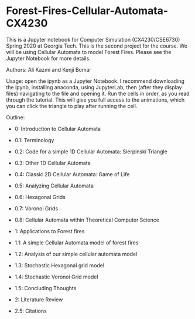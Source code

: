 # Forest-Fires-Cellular-Automata-CX4230

This is a Jupyter notebook for Computer Simulation (CX4230/CSE6730) Spring 2020 at Georgia Tech. This is the second project for the course. We will be using Cellular Automata to model Forest Fires. Please see the Jupyter Notebook for more details. 

Authors: Ali Kazmi and Kenji Bomar 

Usage: open the ipynb as a Jupyter Notebook. I recommend downloading the ipynb, installing anaconda, using JupyterLab, then (after they display files) navigating to the file and opening it. Run the cells in order, as you read through the tutorial. This will give you full access to the animations, which you can click the triangle to play after running the cell.  

Outline:
- 0: Introduction to Cellular Automata

- 0.1: Terminology
- 0.2: Code for a simple 1D Cellular Automata: Sierpinski Triangle

- 0.3: Other 1D Cellular Automata

- 0.4: Classic 2D Cellular Automata: Game of Life

- 0.5: Analyzing Cellular Automata

- 0.6: Hexagonal Grids

- 0.7: Voronoi Grids

- 0.8: Cellular Automata within Theoretical Computer Science

- 1: Applications to Forest fires

- 1.1: A simple Cellular Automata model of forest fires

- 1.2: Analysis of our simple cellular automata model

- 1.3: Stochastic Hexagonal grid model

- 1.4: Stochastic Voronoi Grid model

- 1.5: Concluding Thoughts

- 2: Literature Review

- 2.5: Citations

